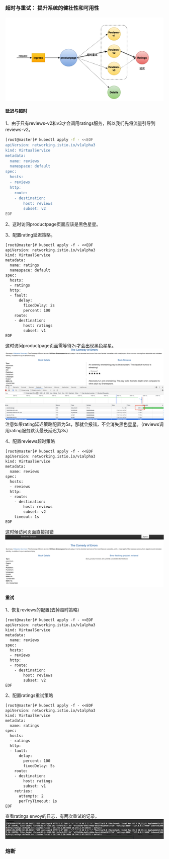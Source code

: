 ### 超时与重试： 提升系统的健壮性和可用性

#### ![](/image/Istio/bookinfo-delay-retry.png)

#### 延迟与超时

1、由于只有reviews-v2和v3才会调用ratings服务，所以我们先将流量引导到reviews-v2。

```bash
[root@master]# kubectl apply -f - <<EOF
apiVersion: networking.istio.io/v1alpha3
kind: VirtualService
metadata:
  name: reviews
  namespace: default
spec:
  hosts:
  - reviews
  http:
  - route:
    - destination:
        host: reviews
        subset: v2
EOF
```

2、这时访问productpage页面应该是黑色星星。

3、配置rating延迟策略。

```
[root@master]# kubectl apply -f - <<EOF
apiVersion: networking.istio.io/v1alpha3
kind: VirtualService
metadata:
  name: ratings
  namespace: default
spec:
  hosts:
  - ratings
  http:
  - fault:
      delay:
        fixedDelay: 2s
        percent: 100
    route:
    - destination:
        host: ratings
        subset: v1
EOF
```

这时访问productpage页面需等待2s才会出现黑色星星。![](/image/Istio/bookinfo-delay-2s.png)注意如果rating延迟策略配置为5s，那就会报错，不会消失黑色星星。（reviews调用rating服务默认最长延迟为3s）

4、配置reviews超时策略

```
[root@master]# kubectl apply -f - <<EOF
apiVersion: networking.istio.io/v1alpha3
kind: VirtualService
metadata:
  name: reviews
spec:
  hosts:
  - reviews
  http:
  - route:
    - destination:
        host: reviews
        subset: v2
    timeout: 1s
EOF
```

这时候访问页面直接报错![](/image/Istio/bookinfo-timeout-1s.png)

#### 重试

1、恢复reviews的配置\(去掉超时策略\)

```
[root@master]# kubectl apply -f - <<EOF
apiVersion: networking.istio.io/v1alpha3
kind: VirtualService
metadata:
  name: reviews
spec:
  hosts:
  - reviews
  http:
  - route:
    - destination:
        host: reviews
        subset: v2
EOF
```

2、配置ratings重试策略

```
[root@master]# kubectl apply -f - <<EOF
apiVersion: networking.istio.io/v1alpha3
kind: VirtualService
metadata:
  name: ratings
spec:
  hosts:
  - ratings
  http:
  - fault:
      delay:
        percent: 100
        fixedDelay: 5s
    route:
    - destination:
        host: ratings
        subset: v1
    retries:
      attempts: 2
      perTryTimeout: 1s
EOF
```

查看ratings envoy的日志，有两次重试的记录。![](/image/Istio/bookinfo-retry.png)

### 熔断









